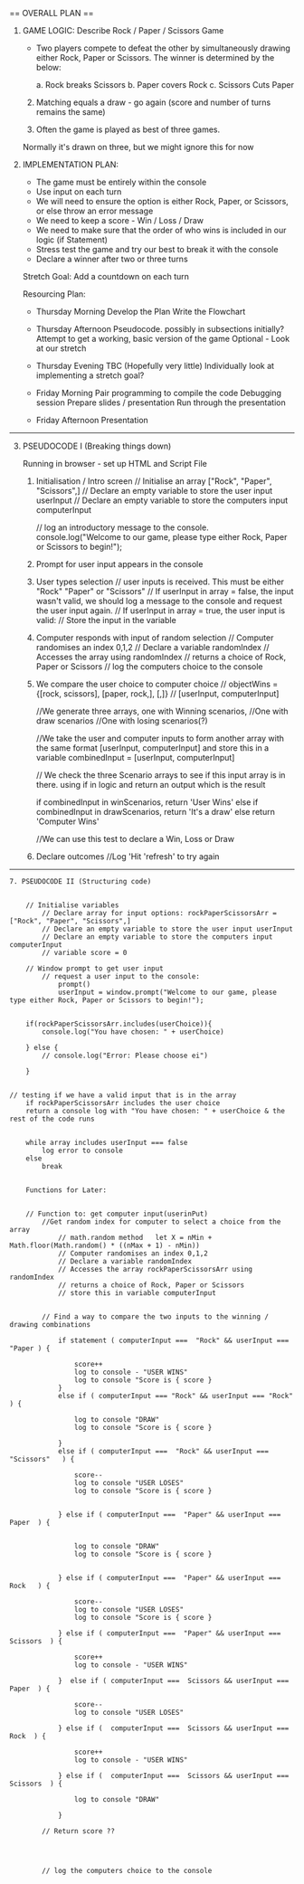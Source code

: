 == OVERALL PLAN ==

1. GAME LOGIC: Describe Rock / Paper / Scissors Game

    - Two players compete to defeat the other by simultaneously drawing either Rock, Paper or Scissors. The winner is determined by the below:

        a. Rock breaks Scissors
        b. Paper covers Rock
        c. Scissors Cuts Paper

    2. Matching equals a draw - go again (score and number of turns remains the same)

    3. Often the game is played as best of three games.

    Normally it's drawn on three, but we might ignore this for now


2. IMPLEMENTATION PLAN:

    - The game must be entirely within the console
    - Use input on each turn
    - We will need to ensure the option is either Rock, Paper, or Scissors, or else throw an error message
    - We need to keep a score - Win / Loss / Draw
    - We need to make sure that the order of who wins is included in our logic (if Statement)
    - Stress test the game and try our best to break it with the console
    - Declare a winner after two or three turns

    Stretch Goal: Add a countdown on each turn


    Resourcing Plan: 

    - Thursday Morning
        Develop the Plan
        Write the Flowchart

    - Thursday Afternoon
        Pseudocode. possibly in subsections initially?
        Attempt to get a working, basic version of the game
        Optional - Look at our stretch 

    - Thursday Evening
        TBC (Hopefully very little)
        Individually look at implementing a stretch goal?


    - Friday Morning
        Pair programming to compile the code
        Debugging session
        Prepare slides / presentation
        Run through the presentation


    - Friday Afternoon
        Presentation


---------------------------

3. PSEUDOCODE I (Breaking things down)

    Running in browser - set up HTML and Script File

    1. Initialisation / Intro screen
        // Initialise an array ["Rock", "Paper", "Scissors",]
        // Declare an empty variable to store the user input userInput
        // Declare an empty variable to store the computers input computerInput

        // log an introductory message to the console. console.log("Welcome to our game, please type either Rock, Paper or Scissors to begin!");

    2. Prompt for user input appears in the console
    

    3. User types selection
        // user inputs is received. This must be either "Rock" "Paper" or "Scissors"
        // If userInput in array = false, the input wasn't valid, we should log a message to the console and request the user input again.
        // If userInput in array = true, the user input is valid: 
        // Store the input in the variable


    4. Computer responds with input of random selection
        // Computer randomises an index 0,1,2
        // Declare a variable randomIndex
        // Accesses the array using randomIndex
        // returns a choice of Rock, Paper or Scissors
        // log the computers choice to the console


    5. We compare the user choice to computer choice 
        // objectWins = {[rock, scissors], [paper, rock,], [,]}
        //  [userInput, computerInput]

        //We generate three arrays, one with Winning scenarios,
        //One with draw scenarios
        //One with losing scenarios(?)

        //We take the user and computer inputs to form another array with the same format [userInput, computerInput] and store this in a variable combinedInput = [userInput, computerInput]

        // We check the three Scenario arrays to see if this input array is in there. using if in logic and return an output which is the result

        if combinedInput in winScenarios, return 'User Wins'
        else if combinedInput in drawScenarios, return 'It's a draw'
        else return  'Computer Wins'

        //We can use this test to declare a Win, Loss or Draw



    6. Declare outcomes
        //Log 'Hit 'refresh' to try again

 ---------------------------

    7. PSEUDOCODE II (Structuring code)


        // Initialise variables 
            // Declare array for input options: rockPaperScissorsArr = ["Rock", "Paper", "Scissors",]
            // Declare an empty variable to store the user input userInput
            // Declare an empty variable to store the computers input computerInput
            // variable score = 0

        // Window prompt to get user input    
            // request a user input to the console:
                prompt()
                userInput = window.prompt("Welcome to our game, please type either Rock, Paper or Scissors to begin!");


        if(rockPaperScissorsArr.includes(userChoice)){
            console.log("You have chosen: " + userChoice)

        } else {
            // console.log("Error: Please choose ei")
            
        }


    // testing if we have a valid input that is in the array
        if rockPaperScissorsArr includes the user choice
        return a console log with "You have chosen: " + userChoice & the rest of the code runs


        while array includes userInput === false 
            log error to console
        else 
            break


        Functions for Later:


        // Function to: get computer input(userinPut)
            //Get random index for computer to select a choice from the array
                // math.random method   let X = nMin + Math.floor(Math.random() * ((nMax + 1) - nMin))
                // Computer randomises an index 0,1,2
                // Declare a variable randomIndex
                // Accesses the array rockPaperScissorsArr using randomIndex
                // returns a choice of Rock, Paper or Scissors
                // store this in variable computerInput
            

            // Find a way to compare the two inputs to the winning / drawing combinations

                if statement ( computerInput ===  "Rock" && userInput === "Paper ) {

                    score++
                    log to console - "USER WINS"
                    log to console "Score is { score }
                }
                else if ( computerInput === "Rock" && userInput === "Rock" ) {

                    log to console "DRAW"
                    log to console "Score is { score }

                }
                else if ( computerInput ===  "Rock" && userInput === "Scissors"   ) {

                    score--
                    log to console "USER LOSES"
                    log to console "Score is { score }


                } else if ( computerInput ===  "Paper" && userInput === Paper  ) {
                    
                    
                    log to console "DRAW"
                    log to console "Score is { score }


                } else if ( computerInput ===  "Paper" && userInput ===  Rock   ) {

                    score--
                    log to console "USER LOSES"
                    log to console "Score is { score }

                } else if ( computerInput ===  "Paper" && userInput === Scissors  ) {

                    score++
                    log to console - "USER WINS"
                
                }  else if ( computerInput ===  Scissors && userInput === Paper  ) {
                    
                    score--
                    log to console "USER LOSES"

                } else if (  computerInput ===  Scissors && userInput === Rock  ) {

                    score++
                    log to console - "USER WINS"

                } else if (  computerInput ===  Scissors && userInput === Scissors  ) {

                    log to console "DRAW"

                }

            // Return score ??



                
            // log the computers choice to the console      




